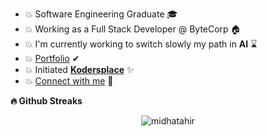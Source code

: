 - 💥 Software Engineering Graduate 🎓
- 💥 Working as a Full Stack Developer @ ByteCorp 🏠
- 💥 I'm currently working to switch slowly my path in **AI** ⌛
- 💥 [Portfolio](https://midhatahir.netlify.app/) ✔
- 💥 Initiated **[Kodersplace](https://www.facebook.com/kodersplace/)** ✨
- 💥 [Connect with me](https://linktr.ee/midhatahir) 🔗

<b>🔥 Github Streaks</b>
<p align="center"><img src="https://github-readme-streak-stats.herokuapp.com/?user=midhatahir&theme=black-ice&hide_border=true&stroke=0000&background=0D1117&ring=e05397&fire=e05397&currStreakLabel=e05397&bg_color=30,e96443,904e95&title_color=fff&text_color=fff" alt="midhatahir" /></p>

